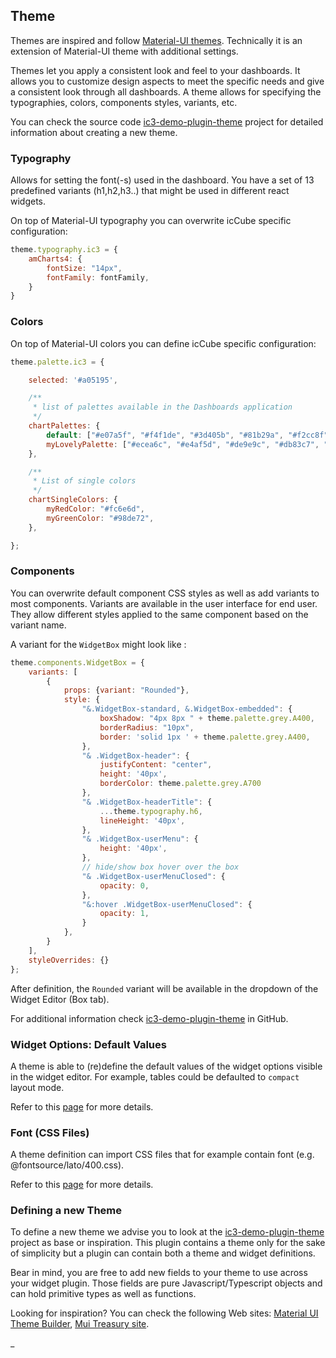 ## Theme

Themes are inspired and follow [Material-UI themes](https://material-ui.com/customization/theming/). Technically it is
an extension of Material-UI theme with additional settings.

Themes let you apply a consistent look and feel to your dashboards. It allows you to customize design aspects to meet
the specific needs and give a consistent look through all dashboards. A theme allows for specifying the typographies,
colors, components styles, variants, etc.

You can check the source code [ic3-demo-plugin-theme](https://github.com/ic3-software/ic3-demo-plugin-theme)
project for detailed information about creating a new theme.

### Typography

Allows for setting the font(-s) used in the dashboard. You have a set of 13 predefined variants (h1,h2,h3..) that might
be used in different react widgets.

On top of Material-UI typography you can overwrite icCube specific configuration:

```javascript
theme.typography.ic3 = {
    amCharts4: {
        fontSize: "14px",
        fontFamily: fontFamily,
    }
}
```

### Colors

On top of Material-UI colors you can define icCube specific configuration:

```javascript
theme.palette.ic3 = {

    selected: '#a05195',

    /**
     * list of palettes available in the Dashboards application
     */
    chartPalettes: {
        default: ["#e07a5f", "#f4f1de", "#3d405b", "#81b29a", "#f2cc8f"],
        myLovelyPalette: ["#ecea6c", "#e4af5d", "#de9e9c", "#db83c7", "#ae87d7", "#689ecd", "#3dacb8", "#5cc9c1", "#88d786", "#55c670"],
    },

    /**
     * List of single colors
     */
    chartSingleColors: {
        myRedColor: "#fc6e6d",
        myGreenColor: "#98de72",
    },

};
```

### Components

You can overwrite default component CSS styles as well as add variants to most components. Variants are available in the
user interface for end user. They allow different styles applied to the same component based on the variant name.

A variant for the `WidgetBox` might look like :

```javascript
theme.components.WidgetBox = {
    variants: [
        {
            props: {variant: "Rounded"},
            style: {
                "&.WidgetBox-standard, &.WidgetBox-embedded": {
                    boxShadow: "4px 8px " + theme.palette.grey.A400,
                    borderRadius: "10px",
                    border: 'solid 1px ' + theme.palette.grey.A400,
                },
                "& .WidgetBox-header": {
                    justifyContent: "center",
                    height: '40px',
                    borderColor: theme.palette.grey.A700
                },
                "& .WidgetBox-headerTitle": {
                    ...theme.typography.h6,
                    lineHeight: '40px',
                },
                "& .WidgetBox-userMenu": {
                    height: '40px',
                },
                // hide/show box hover over the box
                "& .WidgetBox-userMenuClosed": {
                    opacity: 0,
                },
                "&:hover .WidgetBox-userMenuClosed": {
                    opacity: 1,
                }
            },
        }
    ],
    styleOverrides: {}
};
```

After definition, the `Rounded` variant will be available in the dropdown of the Widget Editor (Box tab).

For additional information check [ic3-demo-plugin-theme](https://github.com/ic3-software/ic3-demo-plugin-theme)
in GitHub.

### Widget Options: Default Values

A theme is able to (re)define the default values of the widget options visible in the widget editor. For example,
tables could be defaulted to `compact` layout mode.

Refer to this [page](./ThemeWidgetDefaults.md) for more details.

### Font (CSS Files)

A theme definition can import CSS files that for example contain font (e.g. @fontsource/lato/400.css).

Refer to this [page](./ThemeCssFontFiles.md) for more details.

### Defining a new Theme

To define a new theme we advise you to look at the
[ic3-demo-plugin-theme](https://github.com/ic3-software/ic3-demo-plugin-theme)
project as base or inspiration. This plugin contains a theme only for the sake of simplicity but a plugin
can contain both a theme and widget definitions.

Bear in mind, you are free to add new fields to your theme to use across your widget plugin. Those fields
are pure Javascript/Typescript objects and can hold primitive types as well as functions.

Looking for inspiration? You can check the following Web sites:
[Material UI Theme Builder](https://next.material-ui.com/customization/theming#theme-builder),
[Mui Treasury site](https://mui-treasury.com/).

_
